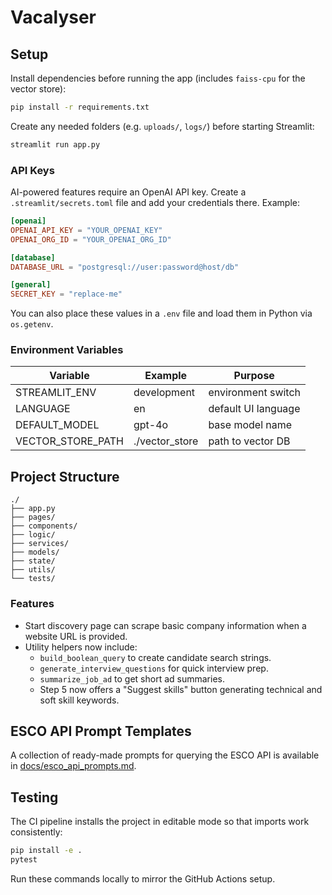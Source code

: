 # Vacalyser
## Setup

Install dependencies before running the app (includes `faiss-cpu` for the vector store):

```bash
pip install -r requirements.txt
```

Create any needed folders (e.g. `uploads/`, `logs/`) before starting Streamlit:

```bash
streamlit run app.py
```

### API Keys

AI-powered features require an OpenAI API key. Create a `.streamlit/secrets.toml` file and add your credentials there. Example:

```toml
[openai]
OPENAI_API_KEY = "YOUR_OPENAI_KEY"
OPENAI_ORG_ID = "YOUR_OPENAI_ORG_ID"

[database]
DATABASE_URL = "postgresql://user:password@host/db"

[general]
SECRET_KEY = "replace-me"
```

You can also place these values in a `.env` file and load them in Python via
`os.getenv`.

### Environment Variables

| Variable | Example | Purpose |
| --- | --- | --- |
| STREAMLIT_ENV | development | environment switch |
| LANGUAGE | en | default UI language |
| DEFAULT_MODEL | gpt-4o | base model name |
| VECTOR_STORE_PATH | ./vector_store | path to vector DB |

## Project Structure

```
./
├── app.py
├── pages/
├── components/
├── logic/
├── services/
├── models/
├── state/
├── utils/
└── tests/
```

### Features

- Start discovery page can scrape basic company information when a website URL is provided.
- Utility helpers now include:
  - `build_boolean_query` to create candidate search strings.
  - `generate_interview_questions` for quick interview prep.
  - `summarize_job_ad` to get short ad summaries.
  - Step 5 now offers a "Suggest skills" button generating technical and soft skill keywords.

## ESCO API Prompt Templates

A collection of ready-made prompts for querying the ESCO API is available in [docs/esco_api_prompts.md](docs/esco_api_prompts.md).

## Testing

The CI pipeline installs the project in editable mode so that imports work consistently:

```bash
pip install -e .
pytest
```

Run these commands locally to mirror the GitHub Actions setup.
